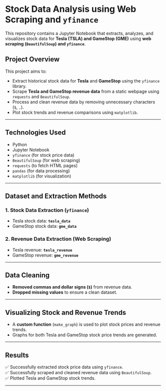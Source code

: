 # **Stock Data Analysis using Web Scraping and `yfinance`**

This repository contains a Jupyter Notebook that extracts, analyzes, and visualizes stock data for **Tesla (TSLA) and GameStop (GME)** using **web scraping (`BeautifulSoup`) and `yfinance`**.

## **Project Overview**
This project aims to:
- Extract historical stock data for **Tesla** and **GameStop** using the `yfinance` library.
- Scrape **Tesla and GameStop revenue data** from a static webpage using `requests` and `BeautifulSoup`.
- Process and clean revenue data by removing unnecessary characters (`$`, `,`).
- Plot stock trends and revenue comparisons using `matplotlib`.

---

## **Technologies Used**
- Python
- Jupyter Notebook
- `yfinance` (for stock price data)
- `BeautifulSoup` (for web scraping)
- `requests` (to fetch HTML pages)
- `pandas` (for data processing)
- `matplotlib` (for visualization)

---

## **Dataset and Extraction Methods**
### **1. Stock Data Extraction (`yfinance`)**
- Tesla stock data: **`tesla_data`**
- GameStop stock data: **`gme_data`**

### **2. Revenue Data Extraction (Web Scraping)**
- Tesla revenue: **`tesla_revenue`**
- GameStop revenue: **`gme_revenue`**

---

## **Data Cleaning**
- **Removed commas and dollar signs (`$`)** from revenue data.
- **Dropped missing values** to ensure a clean dataset.

---

## **Visualizing Stock and Revenue Trends**
- A **custom function** (`make_graph`) is used to plot stock prices and revenue trends.
- Graphs for both Tesla and GameStop stock price trends are generated.

---

## **Results**
✅ Successfully extracted stock price data using `yfinance`.  
✅ Successfully scraped and cleaned revenue data using `BeautifulSoup`.  
✅ Plotted Tesla and GameStop stock trends.  

---


